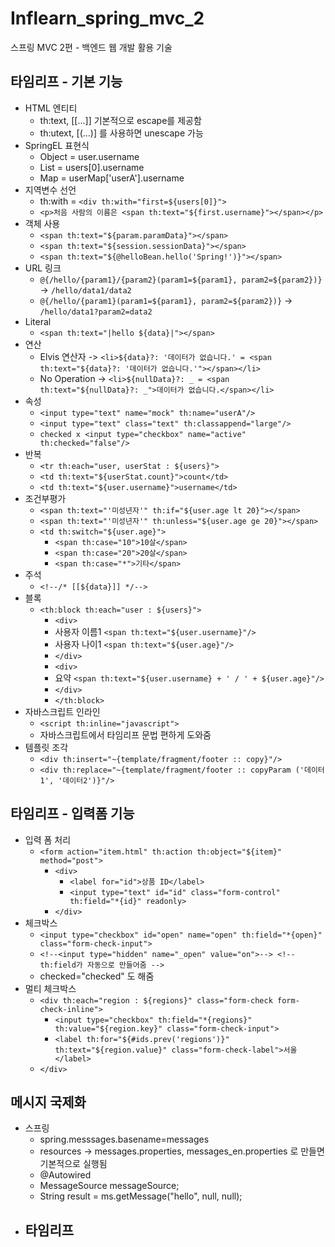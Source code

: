 # Inflearn_spring_mvc_2
스프링 MVC 2편 - 백엔드 웹 개발 활용 기술

## 타임리프 - 기본 기능
- HTML 엔티티
  - th:text, [[...]] 기본적으로 escape를 제공함
  - th:utext, [(...)] 를 사용하면 unescape 가능
- SpringEL 표현식
  - Object = user.username
  - List = users[0].username
  - Map = userMap['userA'].username
- 지역변수 선언
  - th:with = `<div th:with="first=${users[0]}">`
  - `<p>처음 사람의 이름은 <span th:text="${first.username}"></span></p>`
- 객체 사용
  - `<span th:text="${param.paramData}"></span>`
  - `<span th:text="${session.sessionData}"></span>`
  - `<span th:text="${@helloBean.hello('Spring!')}"></span>`
- URL 링크
  - `@{/hello/{param1}/{param2}(param1=${param1}, param2=${param2})}` -> `/hello/data1/data2`
  - `@{/hello/{param1}(param1=${param1}, param2=${param2})}` -> `/hello/data1?param2=data2`
- Literal
  - `<span th:text="|hello ${data}|"></span>`
- 연산
  - Elvis 연산자 -> `<li>${data}?: '데이터가 없습니다.' = <span th:text="${data}?: '데이터가 없습니다.'"></span></li>`
  - No Operation -> `<li>${nullData}?: _ = <span th:text="${nullData}?: _">데이터가 없습니다.</span></li>`
- 속성
  - `<input type="text" name="mock" th:name="userA"/>`
  - `<input type="text" class="text" th:classappend="large"/>`
  - `checked x <input type="checkbox" name="active" th:checked="false"/>`
- 반복
  - `<tr th:each="user, userStat : ${users}">`
  - `<td th:text="${userStat.count}">count</td>`
  - `<td th:text="${user.username}">username</td>`
- 조건부평가
  - `<span th:text="'미성년자'" th:if="${user.age lt 20}"></span>`
  - `<span th:text="'미성년자'" th:unless="${user.age ge 20}"></span>`
  - `<td th:switch="${user.age}">`
    - `<span th:case="10">10살</span>`
    - `<span th:case="20">20살</span>`
    - `<span th:case="*">기타</span>`
- 주석
  - `<!--/* [[${data}]] */-->`
- 블록
  - `<th:block th:each="user : ${users}">`
     - `<div>`
     -   사용자 이름1 `<span th:text="${user.username}"/>`
     -   사용자 나이1 `<span th:text="${user.age}"/>`
     - `</div>`
     - `<div>`
     -   요약 `<span th:text="${user.username} + ' / ' + ${user.age}"/>`
     - `</div>`
     - `</th:block>`
- 자바스크립트 인라인
  - `<script th:inline="javascript">`
  - 자바스크립트에서 타임리프 문법 편하게 도와줌
- 템플릿 조각
  - `<div th:insert="~{template/fragment/footer :: copy}"/>`
  - `<div th:replace="~{template/fragment/footer :: copyParam ('데이터1', '데이터2')}"/>`

## 타임리프 - 입력폼 기능
- 입력 폼 처리
  - `<form action="item.html" th:action th:object="${item}" method="post">`
    - `<div>`
      - `<label for="id">상품 ID</label>`
      - `<input type="text" id="id" class="form-control" th:field="*{id}" readonly>`
    - `</div>`
- 체크박스
  - `<input type="checkbox" id="open" name="open" th:field="*{open}" class="form-check-input">`
  - `<!--<input type="hidden" name="_open" value="on">--> <!-- th:field가 자동으로 만들어줌 -->`
  - checked="checked" 도 해줌
- 멀티 체크박스
  - `<div th:each="region : ${regions}" class="form-check form-check-inline">`
    - `<input type="checkbox" th:field="*{regions}" th:value="${region.key}" class="form-check-input">`
    - `<label th:for="${#ids.prev('regions')}" th:text="${region.value}" class="form-check-label">서울</label>`
  - `</div>`

## 메시지 국제화
- 스프링
  - spring.messsages.basename=messages
  - resources -> messages.properties, messages_en.properties 로 만들면 기본적으로 실행됨
  - @Autowired
  - MessageSource messageSource;
  - String result = ms.getMessage("hello", null, null);
- 타임리프
  - 









     
